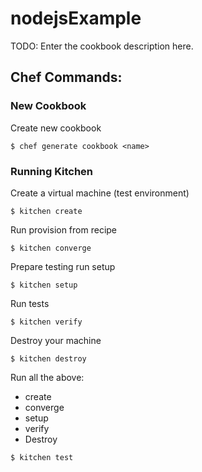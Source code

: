 # nodejsExample

TODO: Enter the cookbook description here.

## Chef Commands:
### New Cookbook

Create new cookbook
```
$ chef generate cookbook <name>
```

### Running Kitchen

Create a virtual machine (test environment)
```
$ kitchen create
```

Run provision from recipe
```
$ kitchen converge
```

Prepare testing
run setup
```
$ kitchen setup
```

Run tests
```
$ kitchen verify
```

Destroy your machine
```
$ kitchen destroy
```

Run all the above:
- create
- converge
- setup
- verify
- Destroy
```
$ kitchen test
```
